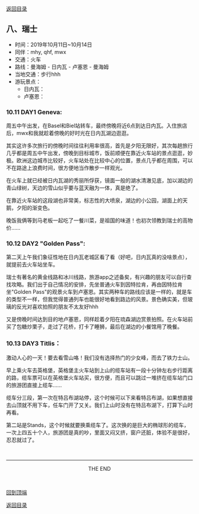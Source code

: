 [返回目录](Preface.md)

<h2 id = "8">八、瑞士</h2>

- 时间：2019年10月11日~10月14日
- 同伴：mhy, qhf, mwx
- 交通：火车
- 路线：曼海姆 - 日内瓦 - 卢塞恩 - 曼海姆
- 当地交通：步行hhh
- 游玩景点：
    - 日内瓦：
    - 卢塞恩：

### 10.11 DAY1 Geneva: 

周五中午出发，在Basel和Biel站转车，最终傍晚将近6点到达日内瓦。入住旅店后，mwx和我就趁着傍晚的好时光在日内瓦湖边逛逛。

其实这许多次旅行的傍晚时间往往利用率很高，首先是夕阳无限好，其次每趟旅行几乎都是周五中午出发，傍晚到目标城市，饭前顺便在靠近火车站的景点逛逛，妙极。欧洲这边城市比较好，火车站处在比较中心的位置，景点几乎都在周围，可以不在路途上浪费时间，很方便地当作散步一样观光。

在火车上就已经被日内瓦湖的秀丽所俘获，镜面一般的湖水清澈见底，加以湖边的青山绿树，天边的雪山似乎要与蓝天融为一体，真是绝了。

在靠近火车站的这段湖也非常美，标志性的大喷泉，湖边的小公园，湖面上的天鹅，夕阳的渐变色。

晚饭我俩等到马老板一起吃了一餐川菜，是祖国的味道！也初次领教到瑞士的高物价……

### 10.12 DAY2 "Golden Pass": 

第二天上午我们象征性地在日内瓦老城区看了看（好吧，日内瓦真的没啥景点），就提前去火车站坐车。

瑞士有著名的黄金线路和冰川线路，旅游app之述备矣，有兴趣的朋友可以自行查找攻略。我们出于自己情况的安排，先坐普通火车到因特拉肯，再由因特拉肯坐"Golden Pass"的观景火车到卢塞恩。其实两种车的路线应该是一样的，就是车的类型不一样，但我觉得普通列车也能很好地看到路边的风景。景色确实美，但玻璃的反光对喜欢拍照的朋友不太友好hhh

又是傍晚时间达到目的地卢塞恩，同样趁着夕阳在琉森湖边赏景拍照。在火车站前买了包糖炒栗子，走过了花桥，打卡了睡狮，最后在湖边的小餐馆用了晚餐。

### 10.13 DAY3 Titlis：

激动人心的一天！要去看雪山咯！我们没有选择热门的少女峰，而去了铁力士山。

早上乘火车去英格堡，英格堡主火车站到上山的缆车站有一段十分钟左右步行距离的路，缆车票可以在英格堡火车站买，很方便，而且可以跳过一堆挤在缆车站门口的旅游团直接上缆车……

缆车分三段，第一次在特吕布湖站停，这个时候可以下来看特吕布湖，如果想直接去山顶就不用下车，任车门开了又关。我们上山时没有在特吕布湖下，打算下山时再看。

第二站是Stands，这个时候就要换乘缆车了。这次换的是巨大的椭球形的缆车，一次上四五十个人，旅游团是真的吵，里面又闷又挤，窗户还脏，体验不是很好，忍忍就过了。





&nbsp;

---
<center>THE END</center>

&nbsp;

[回到顶端](##8)

[返回目录](Preface.md)